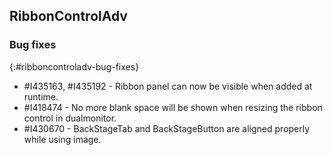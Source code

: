 ## RibbonControlAdv   

### Bug fixes
{:#ribboncontroladv-bug-fixes}

* \#I435163, #I435192 - Ribbon panel can now be visible when added at runtime.
* \#I418474 - No more blank space will be shown when resizing the ribbon control in dualmonitor.
* \#I430670 - BackStageTab and BackStageButton are aligned properly while using image.